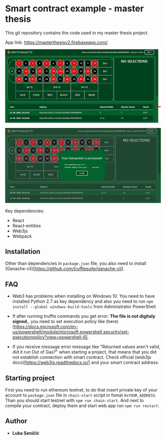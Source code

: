 # Smart contract example - master thesis

This git repository contains the code used in my master thesis project.

App link: https://masterthesisv2.firebaseapp.com/.

![Crypto roulette](./images/app-screen.PNG)

![Crypto roulette result](./images/result.PNG)

Key dependencies:

* React
* React-entities
* Web3js
* Webpack

## Installation

Other than dependencies in `package.json` file, you also need to install (Ganache-cli)[https://github.com/trufflesuite/ganache-cli].

## FAQ

* Web3 has problems when installing on Windows 10. You need to have installed Python 2.7 as key dependency and also you need to run `npm install --global windows-build-tools` from Administrator PowerShell.

* If after running truffle commands you get error: **The file is not digitaly signed.**, you need to set execution policy like (here)[https://docs.microsoft.com/en-us/powershell/module/microsoft.powershell.security/set-executionpolicy?view=powershell-6].

* If you receive message error message like "Returned values aren't valid, did it run Out of Gas?" when starting a project, that means that you did not establish connection with smart contract. Check official (web3js docs)[https://web3js.readthedocs.io/] and your smart contract address.

## Starting project

First you need to run ethereum testnet, to do that insert private key of your account to `package.json` file in `chain-start` script in fomat `0xYOUR_ADDRESS`. Than you should start testnet with `npm run chain-start`. And next to compile your contract, deploy them and start web app run `npm run restart`.

## Author

* **Luka Seničić** 

